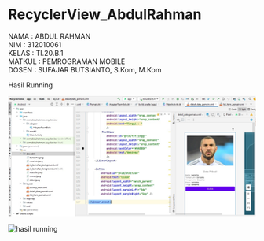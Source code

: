 # RecyclerView_AbdulRahman

NAMA : ABDUL RAHMAN <br>
NIM : 312010061 <br>
KELAS : TI.20.B.1 <br>
MATKUL : PEMROGRAMAN MOBILE <br>
DOSEN : SUFAJAR BUTSIANTO, S.Kom, M.Kom <br>


Hasil Running

![hasil running](gambar1.jpg)

![hasil running](gambar2.jpg)

